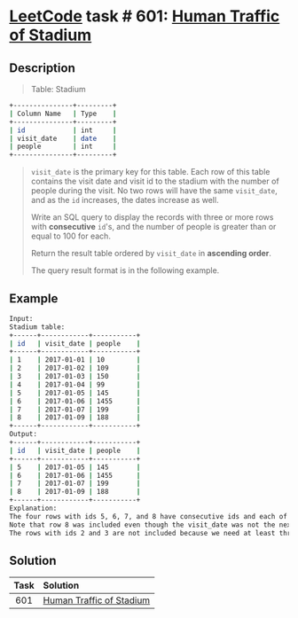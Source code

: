 # [LeetCode][leetcode] task # 601: [Human Traffic of Stadium][task]

Description
-----------

> Table: Stadium
```sh
+---------------+---------+
| Column Name   | Type    |
+---------------+---------+
| id            | int     |
| visit_date    | date    |
| people        | int     |
+---------------+---------+
```
> `visit_date` is the primary key for this table.
> Each row of this table contains the visit date and visit id to the stadium
> with the number of people during the visit.
> No two rows will have the same `visit_date`, and as the `id` increases, the dates increase as well.
>
> Write an SQL query to display the records with three or more rows with **consecutive** `id`'s,
> and the number of people is greater than or equal to 100 for each.
> 
> Return the result table ordered by `visit_date` in **ascending order**.
> 
> The query result format is in the following example.

Example
-------

```sh
Input: 
Stadium table:
+------+------------+-----------+
| id   | visit_date | people    |
+------+------------+-----------+
| 1    | 2017-01-01 | 10        |
| 2    | 2017-01-02 | 109       |
| 3    | 2017-01-03 | 150       |
| 4    | 2017-01-04 | 99        |
| 5    | 2017-01-05 | 145       |
| 6    | 2017-01-06 | 1455      |
| 7    | 2017-01-07 | 199       |
| 8    | 2017-01-09 | 188       |
+------+------------+-----------+
Output: 
+------+------------+-----------+
| id   | visit_date | people    |
+------+------------+-----------+
| 5    | 2017-01-05 | 145       |
| 6    | 2017-01-06 | 1455      |
| 7    | 2017-01-07 | 199       |
| 8    | 2017-01-09 | 188       |
+------+------------+-----------+
Explanation: 
The four rows with ids 5, 6, 7, and 8 have consecutive ids and each of them has >= 100 people attended.
Note that row 8 was included even though the visit_date was not the next day after row 7.
The rows with ids 2 and 3 are not included because we need at least three consecutive ids.
```

Solution
--------

| Task | Solution                             |
|:----:|:-------------------------------------|
| 601  | [Human Traffic of Stadium][solution] |


[leetcode]: <http://leetcode.com/>
[task]: <https://leetcode.com/problems/human-traffic-of-stadium/>
[solution]: <https://github.com/wellaxis/witalis-jkit/blob/main/module/tasks/src/main/java/com/witalis/jkit/tasks/core/task/leetcode/h7/p601/option/Practice.java>

